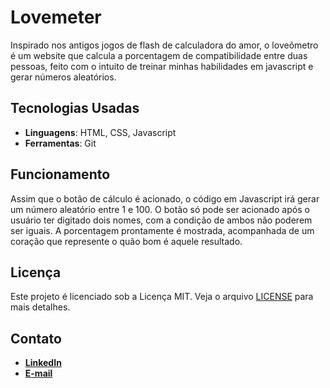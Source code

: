 # Lovemeter
Inspirado nos antigos jogos de flash de calculadora do amor, o loveômetro é um website que calcula a porcentagem de compatibilidade entre duas pessoas, feito com o intuito de treinar minhas habilidades em javascript e gerar números aleatórios.

## Tecnologias Usadas
- **Linguagens**: HTML, CSS, Javascript
- **Ferramentas**: Git

## Funcionamento
Assim que o botão de cálculo é acionado, o código em Javascript irá gerar um número aleatório entre 1 e 100. O botão só pode ser acionado após o usuário ter digitado dois nomes, com a condição de ambos não poderem ser iguais. A porcentagem prontamente é mostrada, acompanhada de um coração que represente o quão bom é aquele resultado.

## Licença
Este projeto é licenciado sob a Licença MIT. Veja o arquivo [LICENSE](https://github.com/mincostta/lovemeter/blob/main/LICENSE) para mais detalhes.

## Contato
- [**LinkedIn**](www.linkedin.com/in/yasmin-costa-041aa52a3)
- [**E-mail**](yasmincostalima07@gmail.com)
